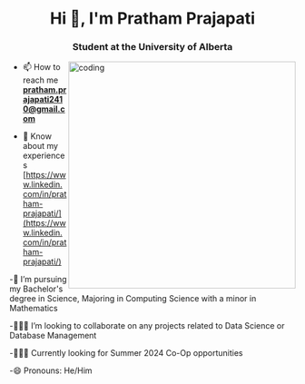 <h1 align="center">Hi 👋, I'm Pratham Prajapati</h1>
<h3 align="center">Student at the University of Alberta</h3>


<img align="right" alt="coding" width="400" src="https://tenor.com/en-CA/view/programmer-gif-19019116.gif">

- 📫 How to reach me **pratham.prajapati2410@gmail.com**

- 📄 Know about my experiences [https://www.linkedin.com/in/pratham-prajapati/](https://www.linkedin.com/in/pratham-prajapati/)

-🌱 I’m pursuing my Bachelor's degree in Science, Majoring in Computing Science with a minor in Mathematics

-👨🏻‍💻 I’m looking to collaborate on any projects related to Data Science or Database Management

-🧑🏻‍💼 Currently looking for Summer 2024 Co-Op opportunities

-😄 Pronouns: He/Him
<!---
Pratham2410/Pratham2410 is a ✨ special ✨ repository because its `README.md` (this file) appears on your GitHub profile.
You can click the Preview link to take a look at your changes.
--->
